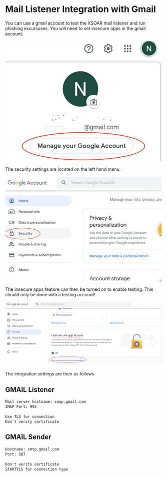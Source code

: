 
# Mail Listener Integration with Gmail
You can use a gmail account to test the XSOAR mail listener and run phishing excursuses.
You will need to set insecure apps in the gmail account.  

<img src="account-settings.png" alt="alt text" width="500px">

The security settings are located on the left hand menu.

<img src="account-security-settings.png" alt="alt text" width="500px">

The insecure apps feature can then be turned on to enable testing.
This should only be done with a testing account!

<img src="insecure-apps.png" alt="alt text" width="500px">

The integration settings are then as follows


## GMAIL Listener
```
Mail server hostname: imap.gmail.com
IMAP Port: 993

Use TLS for connection
Don't verify certificate
```

## GMAIL Sender
```
Hostname: smtp.gmail.com
Port: 587

Don't verify certificate
STARTTLS for connection type
```

